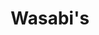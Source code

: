 ---
layout: place
title: "Wasabi's"
permalink: /virginia/roanoke/wasabi-s.html
stateAbbr: VA
stateName: Virginia
cityName: Roanoke
place_id: ChIJO927AZUNTYgRJvUeW6_mdDI
photos:
  - name: >-
      places/ChIJO927AZUNTYgRJvUeW6_mdDI/photos/AUy1YQ2tVNN_y1cBGab98jvN9fjpgUMbRK2prqJS2JdTQzNMDoSOAoPBKMo5Ucpxh4FDB1wNrlLs42QxuII4WWi8-o3vcMJz9Injlh4DhC0QUIzRxJITDcdqYOJhiVT4cSS4qpf5vsWrvud7racj4mhjmksZoy0-XbFATuq6kGa3bJk3plcPJ-cb_7GFgaHfLEf94YQoVTPpUWJonmq0N0bonMMGW64cPmqzwnp4NlRxJFY4aogegmHOMVO4DjOe4j8l7eSUKnpzoRHP0jPNkM_SJ1ECPd5EEVZj7T2UpYJ0Nyj1ctCvIsuF5CQyq7eMc_W_ZAF-jIaHqzfnvId-22BpE4tsML0LYa6S_WLYbmYCicAAW_6VsCP0sh6smgJsZwOLzStL-nKkeFSVOVsujKw87LLE1F1Do-7TlH949Zh5e-BYpRw
    widthPx: 4653
    heightPx: 3104
    authorAttributions:
      - displayName: Bill Poff
        uri: https://maps.google.com/maps/contrib/106898937208152286085
        photoUri: >-
          https://lh3.googleusercontent.com/a-/ALV-UjW4ZZ4O3T995sXgzj0Iim4U7cryGzSJNjSbPkaZthZ1s6xZYJg0=s100-p-k-no-mo
    flagContentUri: >-
      https://www.google.com/local/imagery/report/?cb_client=maps_api_places.places_api&image_key=!1e10!2sCIHM0ogKEICAgICEzN2DhwE&hl=en-US
    googleMapsUri: >-
      https://www.google.com/maps/place//data=!3m4!1e2!3m2!1sCIHM0ogKEICAgICEzN2DhwE!2e10!4m2!3m1!1s0x884d0d9501bbdd3b:0x3274e6af5b1ef526
  - name: >-
      places/ChIJO927AZUNTYgRJvUeW6_mdDI/photos/AUy1YQ2O5_F-01rNRi-bRKDOkfxH8cGBDe_6mmC5_DPEai8qOk-sCWsj44JAhH0YbOn4LlBZaIegS543ciVigzrJSV7lG1yF_w9fhpzW-SjmWlX4PqOkiGVcl6hNSOzMTPbyK5x2J-ocqaQwIoT05FS15dsTCKGp5aJRW9zqKy5bsNwObkZiQccRH-w7an8yp9jDwSmAhilDOHfALx8ORZt3_0LL5Ns_UUNWdmHACYGHX2pc6TLC02nFroTkKZtpK4owZWoc6kVlph87K5cNaKm0BlvHJfEPvoMoIoKnCvm1_0HcDREoNpFK-WYL-mkn2NHcMHH9T7TIgvEwxJeJf4k-pn85CAZkcOQ9-jd5ZPrknVhpE2kT1k9sG9ZOfgVAy3p0RJqJhoJumEryUHljgeyS7swE9JWfP86XO9l7cUU3lw4
    widthPx: 4032
    heightPx: 3024
    authorAttributions:
      - displayName: Stuart Manning
        uri: https://maps.google.com/maps/contrib/112917251097752359791
        photoUri: >-
          https://lh3.googleusercontent.com/a-/ALV-UjWmi9QKQ0egXG33BGo3G5-BAgJq_OXht6PjuFZ1jo81w8YM1df4=s100-p-k-no-mo
    flagContentUri: >-
      https://www.google.com/local/imagery/report/?cb_client=maps_api_places.places_api&image_key=!1e10!2sCIHM0ogKEICAgIDxuouIYw&hl=en-US
    googleMapsUri: >-
      https://www.google.com/maps/place//data=!3m4!1e2!3m2!1sCIHM0ogKEICAgIDxuouIYw!2e10!4m2!3m1!1s0x884d0d9501bbdd3b:0x3274e6af5b1ef526
  - name: >-
      places/ChIJO927AZUNTYgRJvUeW6_mdDI/photos/AUy1YQ2UFHavyWNUR2fOXpwuNNmFClZiEl8yQBGGIdZKAObsMgMVvDJgBrhgld7vZYBrFXwJi3UWA2lcLvKpf5mBlyTUXQh_xagF478EgobhiMIEQXTSBQoObvT9_s9YQTXHrN79gE2YjCxUk2ETQ5Yync-czUeLSfccJZdQZOfRmmiyequlG_TiOYhTz_sPqpnWkpx2k5SbJkqoxks3TH4XFZhR6LKTTNrnBOrs0R1U3Ea0xQnkybTiQIPtGItDq5_aAV2WPyifU0ImGjiusEWa759lkkfqsXSYSSBrrE1SjQzkdgHUqRr87Z1HuLYw2GeGmQGUpsy5yd8Qnd-LgUkNQExrnv_SsE2fh6ySrJ93VhJPrbDS-p8svl2G-zs9Wap8mHxH347PRv6Gkce1M_uOydONq3lUahs4FX1MPgqnN_vmbA
    widthPx: 3024
    heightPx: 4032
    authorAttributions:
      - displayName: Reinhardt Jansen
        uri: https://maps.google.com/maps/contrib/106022731733965092344
        photoUri: >-
          https://lh3.googleusercontent.com/a-/ALV-UjXx1fMLI83Ku9x-qKPIcqJqVrQj8Gt0EwkaBRRcQ0dwK9AkTa0=s100-p-k-no-mo
    flagContentUri: >-
      https://www.google.com/local/imagery/report/?cb_client=maps_api_places.places_api&image_key=!1e10!2sCIHM0ogKEICAgICTndrFHA&hl=en-US
    googleMapsUri: >-
      https://www.google.com/maps/place//data=!3m4!1e2!3m2!1sCIHM0ogKEICAgICTndrFHA!2e10!4m2!3m1!1s0x884d0d9501bbdd3b:0x3274e6af5b1ef526
  - name: >-
      places/ChIJO927AZUNTYgRJvUeW6_mdDI/photos/AUy1YQ1izvgKAMff37ZV-rBRu-X6U6iRCg67DPSlgX2g6h0jqkZ4kvbHfCica2zRkRTSBcqI-T6k6TBX2LLoVfXiOxQZW3o7NUZG2x-QILrXPu51SaNVCq5d2ABEwxI4gsnzgyuumuypM69ucW5s8FcCdKau1xINJ2mr8Fimfm4vDc4oNz0HLcmMkt3j1cMgyV7u8Aynqd07C0iRYU3ClvI09k-_GWn25p43qbrImCKp89kjCJPz_ZJLgstkNU2ggos5zoLZWu8y8nyfOk3yZ2x8YLhVuF9ssoLB9B1uMLrMxvPdg57K-kAR08YmBFDx0EXPy8pgpZqlzTI5dzBCOP2oiiLIBrVoju-NcVVmO0_noGXA4ZUejQ9Pf4CQ0MBUiNnv6AnPqYxjxIPl-gYspo6w2GYvRV71TS9LyMCJ8ZAiokS-o_kF
    widthPx: 4080
    heightPx: 3072
    authorAttributions:
      - displayName: Ny Luong
        uri: https://maps.google.com/maps/contrib/117559449600923432802
        photoUri: >-
          https://lh3.googleusercontent.com/a-/ALV-UjUoUq303vdf7023oNoxnud5kqK6NXSfio5bsuH0hX2e7akC4zOi5w=s100-p-k-no-mo
    flagContentUri: >-
      https://www.google.com/local/imagery/report/?cb_client=maps_api_places.places_api&image_key=!1e10!2sCIHM0ogKEICAgICTrL-1zwE&hl=en-US
    googleMapsUri: >-
      https://www.google.com/maps/place//data=!3m4!1e2!3m2!1sCIHM0ogKEICAgICTrL-1zwE!2e10!4m2!3m1!1s0x884d0d9501bbdd3b:0x3274e6af5b1ef526
  - name: >-
      places/ChIJO927AZUNTYgRJvUeW6_mdDI/photos/AUy1YQ1lSzw0y6D3PINhF7-Vvam5p0PQGtp6DCibNJQpamX2WYg8zsS1B2W6YjCV_yW0UBeCZHB8utvXGgcQmAB6Vf9OPYnoZyUCcpCeFRM6klZzCRuPA8nqelfssnnLvL9PoxBJjx8RfFPD9MCf_89h6MQ1zaX-jvb89PGjfM2r0PMm7oYfrQAoaepwWM1oUH1hZ2AikXfceMhcZSLY--OzJGzidxl1Al36m6fV_UzfXaAOfRkgv7gNhkBO4abMV_XcO020Gv0apC885qmJbIpFqNlET1EUzeWoc8IPPTo5P5IUdp5DV-Pzpel3ym5aFBP0xB8wYvbJISjrOSFciuFHMMZPUYk-vhKq5f7CGbL_X_KFWV5o96Kv09-q9CpdtyNyRcWuOi7p28bYYZ_T3CNDczrm2YPss1Al6ch6b5NJQn6OnA
    widthPx: 3000
    heightPx: 4000
    authorAttributions:
      - displayName: kamonrot chanalotpison
        uri: https://maps.google.com/maps/contrib/100112150941882519941
        photoUri: >-
          https://lh3.googleusercontent.com/a-/ALV-UjXZJ6OjFXgI3lZWs6fz34RJ6xP5cWDCGCEX0HURSgvEMC50pmiX=s100-p-k-no-mo
    flagContentUri: >-
      https://www.google.com/local/imagery/report/?cb_client=maps_api_places.places_api&image_key=!1e10!2sCIHM0ogKEICAgICzw6mDfw&hl=en-US
    googleMapsUri: >-
      https://www.google.com/maps/place//data=!3m4!1e2!3m2!1sCIHM0ogKEICAgICzw6mDfw!2e10!4m2!3m1!1s0x884d0d9501bbdd3b:0x3274e6af5b1ef526
  - name: >-
      places/ChIJO927AZUNTYgRJvUeW6_mdDI/photos/AUy1YQ3glKbVEL6yncm08qF0yq0CVL9xzxF9Mpa9BRQuxo55WpsqX1p3XqesbyglxdG1qco1cta454HvvhbybcA9Da3zKx-bTv9FI0H11f_SvLLqmg5r0jJPSXFqlG1JEqVd_tXjCUTn3E7Lz2AHAZvcYQQy3bqEL6xRLt4tID5i0mD3NfKZ1T6dDLMRtTesQ8fkcSyICyHhwJ4253Nk6bW_ktN7XimBWBX-D_Zy6ksCRdCroQlbp8b_X6XpYjtzoD83h6eNbXGiP7vH9b8rIK26AvIVCMdRkk_LiNs-QKFDMh4tJ_IFhOSzpKjHvFdi5SfBHRCW3ISoUwXEHKszD8pApxyMV-xsrCdQUPhVQPsrKTCdMvghr-qKkV7MuCcN_b-uS0Nv8x4fdBP7D7pMCx1RgzSu1ClI84rbWQ6IMJiokVo6RQ
    widthPx: 4624
    heightPx: 3472
    authorAttributions:
      - displayName: Bill Thomas
        uri: https://maps.google.com/maps/contrib/102417643138349295786
        photoUri: >-
          https://lh3.googleusercontent.com/a-/ALV-UjU3J_DgYbvRuUiE9MafCibNJ3ECEzlnMYAuIf46aLERSg6c9StCrw=s100-p-k-no-mo
    flagContentUri: >-
      https://www.google.com/local/imagery/report/?cb_client=maps_api_places.places_api&image_key=!1e10!2sCIHM0ogKEICAgICl8p6UMw&hl=en-US
    googleMapsUri: >-
      https://www.google.com/maps/place//data=!3m4!1e2!3m2!1sCIHM0ogKEICAgICl8p6UMw!2e10!4m2!3m1!1s0x884d0d9501bbdd3b:0x3274e6af5b1ef526
  - name: >-
      places/ChIJO927AZUNTYgRJvUeW6_mdDI/photos/AUy1YQ1chPYC7DLiF3slm_O8fq6F1F7z-jRp5yBth0FZdknmSoFXQ3w95b1Qp7SZ-vzYvPd4rqUWVsJ8Yf5cyn72PPD0mUWxEK_jny4bgaOdHJJTKFPwLdytHV4oL1dbo1cjF6cWBljG1kzL-ADMeCE-UReFG3ALT8FEQcLVSBhO2Obt4SMNm_AyhLZMLwETU-glArxO-xWjmHHV_ghKW2Tr63hlChvwrC5ZJfyHDI_f1b6CASSLdRnrcEtXV70tjdpTjGiSlL9G2yQdA0ijz45AxLgLOy7yB-FtbuxtNPeo0DnxdDnpmJZ8WhIc7fGpap6PfWhX8ge4sn38jzt-J431Ik0xFzfacR1vCHIyZ7u-SgOl91hH1kkILh59EY0qY3jVDy2dChMfwvLYbw3FYpJODTzTcDh70dEsgKBoB7LfFIi5hto
    widthPx: 3024
    heightPx: 4032
    authorAttributions:
      - displayName: William Taber
        uri: https://maps.google.com/maps/contrib/103643548651935582062
        photoUri: >-
          https://lh3.googleusercontent.com/a-/ALV-UjUASAixiF6ZCcxzvCWmF2YLWfWxib7xus12wAruEEgvcB_ddRyp=s100-p-k-no-mo
    flagContentUri: >-
      https://www.google.com/local/imagery/report/?cb_client=maps_api_places.places_api&image_key=!1e10!2sCIHM0ogKEICAgIDhle2umwE&hl=en-US
    googleMapsUri: >-
      https://www.google.com/maps/place//data=!3m4!1e2!3m2!1sCIHM0ogKEICAgIDhle2umwE!2e10!4m2!3m1!1s0x884d0d9501bbdd3b:0x3274e6af5b1ef526
  - name: >-
      places/ChIJO927AZUNTYgRJvUeW6_mdDI/photos/AUy1YQ1m4lci2MnXw4SxJI6HcUUvHNV9o4SiRlJBdv7altzwjMeE9qJbjJdMHREz2XzYnZ-C1AqUMSaIwXG5TZO9tVhp-zJZZFKaou-SCGFEFCSx-RuPKVbLJVvSWj_WT2BCYjrXBmmvzp74hpcpgKl12FEbMdcY4FBkRy5y8J-MkkOBEbCnZuI6WQb5e9SF-Pd8onIp6HMeqOwtN_JnCh0cJDfDZ-QkVUg4aWkGaK9vPZLxHtFugUANeBmvTxKdHCYEokwq4ajQQZGglUhJmtUkJ6NcJijtm5n_xMurqKGiExwyeI3L5uwThmkLu7SS2UffM3vcHxCYnqWZ3isHCAOFDNTPk0eU96Gl3PYAdjVxgPT0rQO5sDJklJx_DyY7TBe65qLMNEe3bSsFJ5upv8DGPpEd0x9i1JAhJDryLBqsTDfP-TQ
    widthPx: 4000
    heightPx: 3000
    authorAttributions:
      - displayName: Regina Weeks
        uri: https://maps.google.com/maps/contrib/102961165122763260213
        photoUri: >-
          https://lh3.googleusercontent.com/a/ACg8ocLBQeY7jgx0PPw_yYt1x6kfGOudOtd0FApnTryc1LzQYtD1hg=s100-p-k-no-mo
    flagContentUri: >-
      https://www.google.com/local/imagery/report/?cb_client=maps_api_places.places_api&image_key=!1e10!2sCIHM0ogKEICAgIDxq9nI7QE&hl=en-US
    googleMapsUri: >-
      https://www.google.com/maps/place//data=!3m4!1e2!3m2!1sCIHM0ogKEICAgIDxq9nI7QE!2e10!4m2!3m1!1s0x884d0d9501bbdd3b:0x3274e6af5b1ef526
  - name: >-
      places/ChIJO927AZUNTYgRJvUeW6_mdDI/photos/AUy1YQ1Oe3FiUAlQ6eYcXChFCirWdnB4ucIpshh76C_mIAmH3fzRNojQALiVwsBoXtYCKjiYM5ODFkCotQ2mWz3tt0H5b4DBYbkNtg7CLw04Ip8LR1fC-B35deSxBFrgEd8iAke2ZQSmNF9lLf_GOzlWR9cVahepJ9Isa-nCcaqHzYjSw2jVFIAACg1QanGJ18f6Qos8bMWXOpXM8mqxCG_hMeoGEA05-Z95lP_sic48DEXpSttoHYr-VNRt1ctTwItO0xfeiwVMDQs8Vx8aQH20NLkHy5Dzvvz8ohCE8T8jXMJ_qJHxRC_sM9GxKWpC_-TKh3xT-EU1I6fSV5YSZBF5ObBIaHnMJDtgBIaOiVcPNMiRbbSqMvENa98Bg5W9eGyINVkzBZbD9xmfqzMqDp9h6h-x0VM6q1bSYS0bVo9i6XUBtA
    widthPx: 4800
    heightPx: 3179
    authorAttributions:
      - displayName: Bill Poff
        uri: https://maps.google.com/maps/contrib/106898937208152286085
        photoUri: >-
          https://lh3.googleusercontent.com/a-/ALV-UjW4ZZ4O3T995sXgzj0Iim4U7cryGzSJNjSbPkaZthZ1s6xZYJg0=s100-p-k-no-mo
    flagContentUri: >-
      https://www.google.com/local/imagery/report/?cb_client=maps_api_places.places_api&image_key=!1e10!2sCIHM0ogKEICAgICEzN3-aQ&hl=en-US
    googleMapsUri: >-
      https://www.google.com/maps/place//data=!3m4!1e2!3m2!1sCIHM0ogKEICAgICEzN3-aQ!2e10!4m2!3m1!1s0x884d0d9501bbdd3b:0x3274e6af5b1ef526
  - name: >-
      places/ChIJO927AZUNTYgRJvUeW6_mdDI/photos/AUy1YQ0mTO7vfmnRI2Sx7yDIXYcjVLswx5RG-rgUKlDhDfiyHN-jllVru5YYrHfXBA4wnBTzJzrrQa50AWaPm1PIeDQ2_XimTvR5JeCH2WCHe4gJBYtiClON4YaBIHKY0wrpJTj_-3w4Pm-WvpQNXJdlay9L3PI5UTWiinZBb6k29-_95I14B0B485FYqQrmw127KuCPb0N0VgEm2wHk-KxRGuo8wDhciPeQRGA97teaHqcIHTx0oLoqN7g8O0ZgfpBuq_V4QSpU7xf7MXHmO-P65w4R8DDRhkXoqe1dA2v4E0W07aDr0fdvsLBfAbY8NjxjG8TSt9QfbjyYrFNAzWMnOR1qCDvqwCiKAEG9qN6wXCN1tij0K-gEUIxriC7Osfrld58m2PSc2MvHVjrD0K6uMgLbwPeorfOkmTWCGrxkWMcoMeEi
    widthPx: 4032
    heightPx: 3024
    authorAttributions:
      - displayName: TH3REELLENS STUDIO (RON-D)
        uri: https://maps.google.com/maps/contrib/109135338514765374414
        photoUri: >-
          https://lh3.googleusercontent.com/a-/ALV-UjUJxQWfgIMvoeQUvem8cYLoacytTG1bbIanbrOU9kd8-nyUbQpl7w=s100-p-k-no-mo
    flagContentUri: >-
      https://www.google.com/local/imagery/report/?cb_client=maps_api_places.places_api&image_key=!1e10!2sCIHM0ogKEICAgID5vMn3_AE&hl=en-US
    googleMapsUri: >-
      https://www.google.com/maps/place//data=!3m4!1e2!3m2!1sCIHM0ogKEICAgID5vMn3_AE!2e10!4m2!3m1!1s0x884d0d9501bbdd3b:0x3274e6af5b1ef526
address: 214 Market St SE, Roanoke, VA 24011, USA
street: 214 Market St SE
city: Roanoke
state: VA
zip: '24011'
country: USA
neighborhood: Downtown Roanoke
latitude: '37.271265'
longitude: '-79.938863'
accessibility_options:
  wheelchairAccessibleEntrance: true
  wheelchairAccessibleSeating: true
business_status: OPERATIONAL
name: Wasabi's
google_maps_links:
  directionsUri: >-
    https://www.google.com/maps/dir//''/data=!4m7!4m6!1m1!4e2!1m2!1m1!1s0x884d0d9501bbdd3b:0x3274e6af5b1ef526!3e0
  placeUri: https://maps.google.com/?cid=3635784440017253670
  writeAReviewUri: >-
    https://www.google.com/maps/place//data=!4m3!3m2!1s0x884d0d9501bbdd3b:0x3274e6af5b1ef526!12e1
  reviewsUri: >-
    https://www.google.com/maps/place//data=!4m4!3m3!1s0x884d0d9501bbdd3b:0x3274e6af5b1ef526!9m1!1b1
  photosUri: >-
    https://www.google.com/maps/place//data=!4m3!3m2!1s0x884d0d9501bbdd3b:0x3274e6af5b1ef526!10e5
primary_type: Japanese Restaurant
opening_hours:
  regular: null
  current: null
secondary_opening_hours:
  regular:
    weekdayDescriptions: null
    type: null
  current:
    weekdayDescriptions: null
    type: null
phone: null
price_level: null
price_range: null
rating: null
rating_count: 0
website: null
description: null
reviews: null
parking_options: null
payment_options: null
allow_dogs: null
curbside_pickup: null
delivery: null
dine_in: null
good_for_children: null
good_for_groups: null
good_for_sports: null
live_music: null
menu_for_children: null
outdoor_seating: null
reservable: null
restroom: null
serves_beer: null
serves_breakfast: null
serves_brunch: null
serves_cocktails: null
serves_coffee: null
serves_dinner: null
serves_dessert: null
serves_lunch: null
serves_vegetarian_food: null
serves_wine: null
takeout: null
slug: Wasabi-s

---